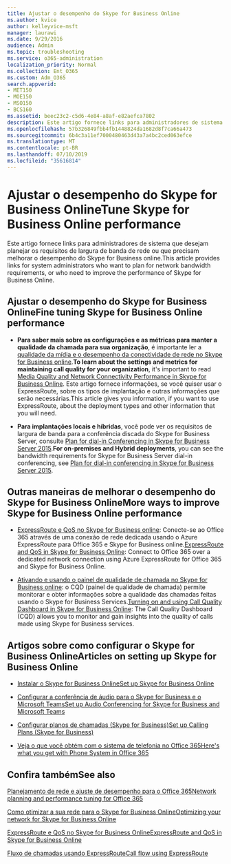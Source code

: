 ```yaml
---
title: Ajustar o desempenho do Skype for Business Online
ms.author: kvice
author: kelleyvice-msft
manager: laurawi
ms.date: 9/29/2016
audience: Admin
ms.topic: troubleshooting
ms.service: o365-administration
localization_priority: Normal
ms.collection: Ent_O365
ms.custom: Adm_O365
search.appverid:
- MET150
- MOE150
- MSO150
- BCS160
ms.assetid: beec23c2-c5d6-4e84-a8af-e82aefca7802
description: Este artigo fornece links para administradores de sistema que desejam planejar os requisitos de largura de banda de rede ou que precisam melhorar o desempenho do Skype for Business online.
ms.openlocfilehash: 57b326849fbb4fb1448824da1682d8f7ca66a473
ms.sourcegitcommit: 6b4c3a11ef7000480463d43a7a4bc2ced063efce
ms.translationtype: MT
ms.contentlocale: pt-BR
ms.lasthandoff: 07/10/2019
ms.locfileid: "35616814"
---
```

# <a name="tune-skype-for-business-online-performance"></a><span data-ttu-id="446b8-103">Ajustar o desempenho do Skype for Business Online</span><span class="sxs-lookup"><span data-stu-id="446b8-103">Tune Skype for Business Online performance</span></span>

<span data-ttu-id="446b8-104">Este artigo fornece links para administradores de sistema que desejam planejar os requisitos de largura de banda de rede ou que precisam melhorar o desempenho do Skype for Business online.</span><span class="sxs-lookup"><span data-stu-id="446b8-104">This article provides links for system administrators who want to plan for network bandwidth requirements, or who need to improve the performance of Skype for Business Online.</span></span> 
  
## <a name="fine-tuning-skype-for-business-online-performance"></a><span data-ttu-id="446b8-105">Ajustar o desempenho do Skype for Business Online</span><span class="sxs-lookup"><span data-stu-id="446b8-105">Fine tuning Skype for Business Online performance</span></span>

- <span data-ttu-id="446b8-106">**Para saber mais sobre as configurações e as métricas para manter a qualidade da chamada para sua organização**, é importante ler a [qualidade da mídia e o desempenho da conectividade de rede no Skype for Business online](https://docs.microsoft.com/skypeforbusiness/optimizing-your-network/media-quality-and-network-connectivity-performance).</span><span class="sxs-lookup"><span data-stu-id="446b8-106">**To learn about the settings and metrics for maintaining call quality for your organization**, it's important to read [Media Quality and Network Connectivity Performance in Skype for Business Online](https://docs.microsoft.com/skypeforbusiness/optimizing-your-network/media-quality-and-network-connectivity-performance).</span></span> <span data-ttu-id="446b8-107">Este artigo fornece informações, se você quiser usar o ExpressRoute, sobre os tipos de implantação e outras informações que serão necessárias.</span><span class="sxs-lookup"><span data-stu-id="446b8-107">This article gives you information, if you want to use ExpressRoute, about the deployment types and other information that you will need.</span></span>
    
- <span data-ttu-id="446b8-108">**Para implantações locais e híbridas**, você pode ver os requisitos de largura de banda para a conferência discada do Skype for Business Server, consulte [Plan for dial-in Conferencing in Skype for Business Server 2015](https://docs.microsoft.com/skypeforbusiness/plan-your-deployment/conferencing/dial-in-conferencing).</span><span class="sxs-lookup"><span data-stu-id="446b8-108">**For on-premises and Hybrid deployments**, you can see the bandwidth requirements for Skype for Business Server dial-in conferencing, see [Plan for dial-in conferencing in Skype for Business Server 2015](https://docs.microsoft.com/skypeforbusiness/plan-your-deployment/conferencing/dial-in-conferencing).</span></span>
    
## <a name="more-ways-to-improve-skype-for-business-online-performance"></a><span data-ttu-id="446b8-109">Outras maneiras de melhorar o desempenho do Skype for Business Online</span><span class="sxs-lookup"><span data-stu-id="446b8-109">More ways to improve Skype for Business Online performance</span></span>

- <span data-ttu-id="446b8-110">[ExpressRoute e QoS no Skype for Business online](https://docs.microsoft.com/skypeforbusiness/optimizing-your-network/expressroute-and-qos-in-skype-for-business-online): Conecte-se ao Office 365 através de uma conexão de rede dedicada usando o Azure ExpressRoute para Office 365 e Skype for Business online.</span><span class="sxs-lookup"><span data-stu-id="446b8-110">[ExpressRoute and QoS in Skype for Business Online](https://docs.microsoft.com/skypeforbusiness/optimizing-your-network/expressroute-and-qos-in-skype-for-business-online): Connect to Office 365 over a dedicated network connection using Azure ExpressRoute for Office 365 and Skype for Business Online.</span></span> 
    
- <span data-ttu-id="446b8-111">[Ativando e usando o painel de qualidade de chamada no Skype for Business online](https://docs.microsoft.com/SkypeForBusiness/using-call-quality-in-your-organization/turning-on-and-using-call-quality-dashboard): o CQD (painel de qualidade de chamada) permite monitorar e obter informações sobre a qualidade das chamadas feitas usando o Skype for Business Services.</span><span class="sxs-lookup"><span data-stu-id="446b8-111">[Turning on and using Call Quality Dashboard in Skype for Business Online](https://docs.microsoft.com/SkypeForBusiness/using-call-quality-in-your-organization/turning-on-and-using-call-quality-dashboard): The Call Quality Dashboard (CQD) allows you to monitor and gain insights into the quality of calls made using Skype for Business services.</span></span> 
    
## <a name="articles-on-setting-up-skype-for-business-online"></a><span data-ttu-id="446b8-112">Artigos sobre como configurar o Skype for Business Online</span><span class="sxs-lookup"><span data-stu-id="446b8-112">Articles on setting up Skype for Business Online</span></span>

- [<span data-ttu-id="446b8-113">Instalar o Skype for Business Online</span><span class="sxs-lookup"><span data-stu-id="446b8-113">Set up Skype for Business Online</span></span>](https://docs.microsoft.com/skypeforbusiness/set-up-skype-for-business-online/set-up-skype-for-business-online)
    
- [<span data-ttu-id="446b8-114">Configurar a conferência de áudio para o Skype for Business e o Microsoft Teams</span><span class="sxs-lookup"><span data-stu-id="446b8-114">Set up Audio Conferencing for Skype for Business and Microsoft Teams</span></span>](https://docs.microsoft.com/skypeforbusiness/audio-conferencing-in-office-365/set-up-audio-conferencing)
    
- [<span data-ttu-id="446b8-115">Configurar planos de chamadas (Skype for Business)</span><span class="sxs-lookup"><span data-stu-id="446b8-115">Set up Calling Plans (Skype for Business)</span></span>](https://docs.microsoft.com/SkypeForBusiness/what-are-calling-plans-in-office-365/set-up-calling-plans)
    
- [<span data-ttu-id="446b8-116">Veja o que você obtém com o sistema de telefonia no Office 365</span><span class="sxs-lookup"><span data-stu-id="446b8-116">Here's what you get with Phone System in Office 365</span></span>](https://docs.microsoft.com/skypeforbusiness/what-is-phone-system-in-office-365/here-s-what-you-get-with-phone-system)
    
## <a name="see-also"></a><span data-ttu-id="446b8-117">Confira também</span><span class="sxs-lookup"><span data-stu-id="446b8-117">See also</span></span>

[<span data-ttu-id="446b8-118">Planejamento de rede e ajuste de desempenho para o Office 365</span><span class="sxs-lookup"><span data-stu-id="446b8-118">Network planning and performance tuning for Office 365</span></span>](network-planning-and-performance.md)
  
[<span data-ttu-id="446b8-119">Como otimizar a sua rede para o Skype for Business Online</span><span class="sxs-lookup"><span data-stu-id="446b8-119">Optimizing your network for Skype for Business Online</span></span>](https://docs.microsoft.com/skypeforbusiness/optimizing-your-network/optimizing-your-network)
  
[<span data-ttu-id="446b8-120">ExpressRoute e QoS no Skype for Business Online</span><span class="sxs-lookup"><span data-stu-id="446b8-120">ExpressRoute and QoS in Skype for Business Online</span></span>](https://docs.microsoft.com/skypeforbusiness/optimizing-your-network/expressroute-and-qos-in-skype-for-business-online)
  
[<span data-ttu-id="446b8-121">Fluxo de chamadas usando ExpressRoute</span><span class="sxs-lookup"><span data-stu-id="446b8-121">Call flow using ExpressRoute</span></span>](https://docs.microsoft.com/skypeforbusiness/optimizing-your-network/call-flow-using-expressroute)


